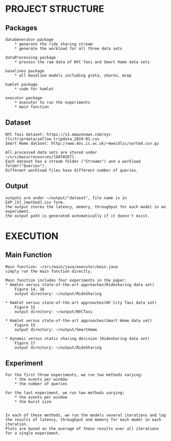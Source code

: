 PROJECT STRUCTURE
====

Packages
----

    dataGenerator package
        * generate the ride sharing stream
        * generate the workload for all three data sets

    dataProcessing package
        * process the raw data of NYC Taxi and Smart Home data sets

    baselines package
        * all baseline models including greta, sharon, mcep

    hamlet package
        * code for hamlet

    executor package
        * executor to run the experiments
        * main function

Dataset
----

    NYC Taxi dataset: https://s3.amazonaws.com/nyc-tlc/trip+data/yellow_tripdata_2019-01.csv
    Smart Home dataset: http://www.doc.ic.ac.uk/~mweidlic/sorted.csv.gz

    All processed data sets are stored under ~/src/main/resources/[DATASET].
    Each dataset has a stream folder ("Streams") and a workload folder("Queries").
    Different workload files have different number of queries.

Output
----

    outputs are under ~/output/"dataset", file name is in EXP_[X]_[method].csv form.
    the output stores the latency, memory, throughput for each model in an experiment.
    the output path is generated automatically if it doesn't exist.


EXECUTION
====

Main Function
----


    Main function: ~/src/main/java/executor/main.java
    simply run the main function directly.

    Main function includes four experiments in the paper:
    * Hamlet versus state-of-the-art approaches(Ridesharing data set)
        Figure 14, 16
        output directory: ~/output/RideSharing

    * Hamlet versus state-of-the-art approaches(NY City Taxi data set)
        Figure 15
        output directory: ~/output/NYCTaxi

    * Hamlet versus state-of-the-art approaches(Smart Home data set)
        Figure 15
        output directory: ~/output/SmartHome

    * Dynamic versus static sharing decision (Ridesharing data set)
        Figure 17
        output directory: ~/output/RideSharing

Experiment
----
    
    For the first three experiments, we run two methods varying:
        * the events per window
        * the number of queries

    For the last experiment, we run two methods varying:
        * the events per window
        * the burst size


    In each of these methods, we run the models several iterations and log the results of latency, throughput and memory for each model in each iteration.
    Plots are based on the average of these results over all iterations for a single experiment.

